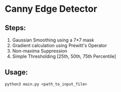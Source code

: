 # Canny Edge Detector

## Steps:
1) Gaussian Smoothing using a 7*7 mask
2) Gradient calculation using Prewitt's Operator
3) Non-maxima Suppression
4) Simple Thresholding [25th, 50th, 75th Percentile]

## Usage:
`python3 main.py <path_to_input_file>`

